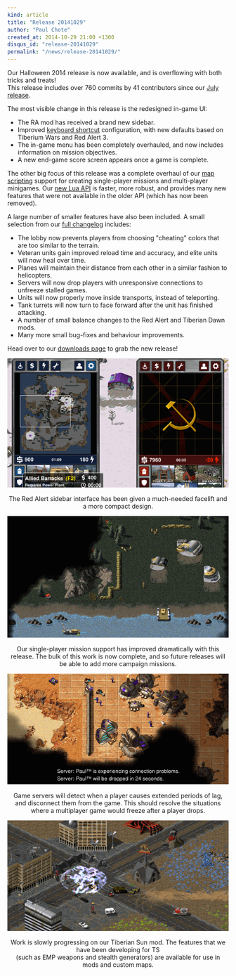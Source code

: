 ```yaml
---
kind: article
title: "Release 20141029"
author: "Paul Chote"
created_at: 2014-10-29 21:00 +1300
disqus_id: "release-20141029"
permalink: "/news/release-20141029/"
---
```


Our Halloween 2014 release is now available, and is overflowing with both tricks and treats!<br />
This release includes over 760 commits by 41 contributors since our [July release](/news/release-20140722/).

The most visible change in this release is the redesigned in-game UI:

- The RA mod has received a brand new sidebar.
- Improved [keyboard shortcut](https://github.com/OpenRA/OpenRA/wiki/Hotkeys) configuration, with new defaults based on Tiberium Wars and Red Alert 3.
- The in-game menu has been completely overhauled, and now includes information on mission objectives.
- A new end-game score screen appears once a game is complete.

The other big focus of this release was a complete overhaul of our [map scripting](https://github.com/OpenRA/OpenRA/wiki/Map-scripting) support for creating single-player missions and multi-player minigames.  Our [new Lua API](https://github.com/OpenRA/OpenRA/wiki/Lua-API) is faster, more robust, and provides many new features that were not available in the older API (which has now been removed).

A large number of smaller features have also been included.  A small selection from our [full changelog](http://wiki.openra.net/Changelog) includes:

- The lobby now prevents players from choosing "cheating" colors that are too similar to the terrain.
- Veteran units gain improved reload time and accuracy, and elite units will now heal over time.
- Planes will maintain their distance from each other in a similar fashion to helicopters.
- Servers will now drop players with unresponsive connections to unfreeze stalled games.
- Units will now properly move inside transports, instead of teleporting.
- Tank turrets will now turn to face forward after the unit has finished attacking.
- A number of small balance changes to the Red Alert and Tiberian Dawn mods.
- Many more small bug-fixes and behaviour improvements.

Head over to our [downloads page](/download/) to grab the new release!

<div style="text-align:center" markdown="1">

![RA sidebar overhaul](/images/news/20140927-sidebars.png)

The Red Alert sidebar interface has been given a much-needed facelift and a more compact design.

![Improved single-player missions](/images/news/20141029-missions.png)

Our single-player mission support has improved dramatically with this release.  The bulk of this work is now complete, and so future releases will be able to add more campaign missions.

![Connection notification](/images/news/20141012-connection.png)

Game servers will detect when a player causes extended periods of lag, and disconnect them from the game.  This should resolve the situations where a multiplayer game would freeze after a player drops.

![Tiberian Sun progress](/images/news/20141012-tibsun.png)

Work is slowly progressing on our Tiberian Sun mod.  The features that we have been developing for TS<br />(such as EMP weapons and stealth generators) are available for use in mods and custom maps.

</div>
